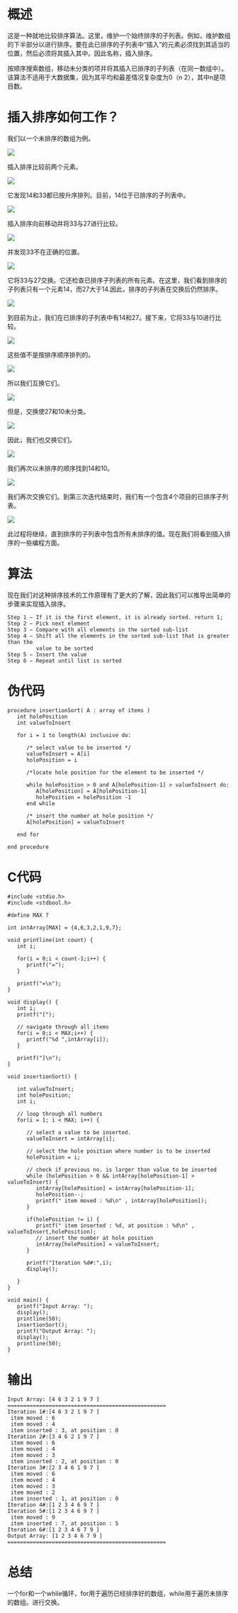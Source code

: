 # 概述
这是一种就地比较排序算法。这里，维护一个始终排序的子列表。例如，维护数组的下半部分以进行排序。要在此已排序的子列表中“插入”的元素必须找到其适当的位置，然后必须将其插入其中。因此名称，插入排序。

按顺序搜索数组，移动未分类的项并将其插入已排序的子列表（在同一数组中）。该算法不适用于大数据集，因为其平均和最差情况复杂度为0（n 2），其中n是项目数。

# 插入排序如何工作？
我们以一个未排序的数组为例。

![](./images/unsorted_array.jpg)

插入排序比较前两个元素。

![](./images/insertion_sort_1.jpg)

它发现14和33都已按升序排列。目前，14位于已排序的子列表中。

![](./images/insertion_sort_2.jpg)

插入排序向前移动并将33与27进行比较。

![](./images/insertion_sort_3.jpg)

并发现33不在正确的位置。

![](./images/insertion_sort_4.jpg)

它将33与27交换。它还检查已排序子列表的所有元素。在这里，我们看到排序的子列表只有一个元素14，而27大于14.因此，排序的子列表在交换后仍然排序。

![](./images/insertion_sort_5.jpg)

到目前为止，我们在已排序的子列表中有14和27。接下来，它将33与10进行比较。

![](./images/insertion_sort_6.jpg)

这些值不是按排序顺序排列的。

![](./images/insertion_sort_7.jpg)

所以我们互换它们。

![](./images/insertion_sort_8.jpg)

但是，交换使27和10未分类。

![](./images/insertion_sort_9.jpg)

因此，我们也交换它们。

![](./images/insertion_sort_10.jpg)

我们再次以未排序的顺序找到14和10。

![](./images/insertion_sort_11.jpg)

我们再次交换它们。到第三次迭代结束时，我们有一个包含4个项目的已排序子列表。

![](./images/insertion_sort_12.jpg)

此过程将继续，直到排序的子列表中包含所有未排序的值。现在我们将看到插入排序的一些编程方面。

# 算法
现在我们对这种排序技术的工作原理有了更大的了解，因此我们可以推导出简单的步骤来实现插入排序。

```
Step 1 − If it is the first element, it is already sorted. return 1;
Step 2 − Pick next element
Step 3 − Compare with all elements in the sorted sub-list
Step 4 − Shift all the elements in the sorted sub-list that is greater than the 
         value to be sorted
Step 5 − Insert the value
Step 6 − Repeat until list is sorted

```

# 伪代码
```
procedure insertionSort( A : array of items )
   int holePosition
   int valueToInsert
	
   for i = 1 to length(A) inclusive do:
	
      /* select value to be inserted */
      valueToInsert = A[i]
      holePosition = i
      
      /*locate hole position for the element to be inserted */
		
      while holePosition > 0 and A[holePosition-1] > valueToInsert do:
         A[holePosition] = A[holePosition-1]
         holePosition = holePosition -1
      end while
		
      /* insert the number at hole position */
      A[holePosition] = valueToInsert
      
   end for
	
end procedure

```

# C代码
```
#include <stdio.h>
#include <stdbool.h>

#define MAX 7

int intArray[MAX] = {4,6,3,2,1,9,7};

void printline(int count) {
   int i;
	
   for(i = 0;i < count-1;i++) {
      printf("=");
   }
	
   printf("=\n");
}

void display() {
   int i;
   printf("[");
	
   // navigate through all items 
   for(i = 0;i < MAX;i++) {
      printf("%d ",intArray[i]);
   }
	
   printf("]\n");
}

void insertionSort() {

   int valueToInsert;
   int holePosition;
   int i;
  
   // loop through all numbers 
   for(i = 1; i < MAX; i++) { 
	
      // select a value to be inserted. 
      valueToInsert = intArray[i];
		
      // select the hole position where number is to be inserted 
      holePosition = i;
		
      // check if previous no. is larger than value to be inserted 
      while (holePosition > 0 && intArray[holePosition-1] > valueToInsert) {
         intArray[holePosition] = intArray[holePosition-1];
         holePosition--;
         printf(" item moved : %d\n" , intArray[holePosition]);
      }

      if(holePosition != i) {
         printf(" item inserted : %d, at position : %d\n" , valueToInsert,holePosition);
         // insert the number at hole position 
         intArray[holePosition] = valueToInsert;
      }

      printf("Iteration %d#:",i);
      display();
		
   }  
}

void main() {
   printf("Input Array: ");
   display();
   printline(50);
   insertionSort();
   printf("Output Array: ");
   display();
   printline(50);
}

```

# 输出
```
Input Array: [4 6 3 2 1 9 7 ]
==================================================
Iteration 1#:[4 6 3 2 1 9 7 ]
 item moved : 6
 item moved : 4
 item inserted : 3, at position : 0
Iteration 2#:[3 4 6 2 1 9 7 ]
 item moved : 6
 item moved : 4
 item moved : 3
 item inserted : 2, at position : 0
Iteration 3#:[2 3 4 6 1 9 7 ]
 item moved : 6
 item moved : 4
 item moved : 3
 item moved : 2
 item inserted : 1, at position : 0
Iteration 4#:[1 2 3 4 6 9 7 ]
Iteration 5#:[1 2 3 4 6 9 7 ]
 item moved : 9
 item inserted : 7, at position : 5
Iteration 6#:[1 2 3 4 6 7 9 ]
Output Array: [1 2 3 4 6 7 9 ]
==================================================

```

# 总结
一个for和一个while循环，for用于遍历已经排序好的数组，while用于遍历未排序的数组。进行交换。

